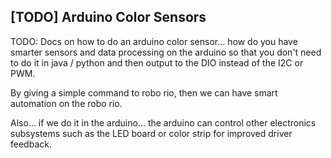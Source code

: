 ## [TODO] Arduino Color Sensors

TODO: Docs on how to do an arduino color sensor... how do you have smarter sensors and data processing on the arduino so that you don't need to do it in java / python and then output to the DIO instead of the I2C or PWM.

By giving a simple command to robo rio, then we can have smart automation on the robo rio.

Also... if we do it in the arduino... the arduino can control other electronics subsystems such as the LED board or color strip for improved driver feedback.
    